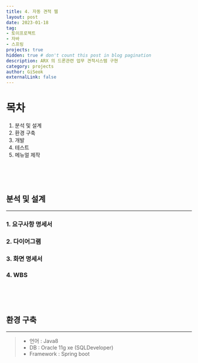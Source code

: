 ```yaml
---
title: 4. 자동 견적 웹 
layout: post
date: 2023-01-18
tag:
- 토이프로젝트
- 자바
- 스프링
projects: true
hidden: true # don't count this post in blog pagination
description: ARX 의 드론관련 업무 견적시스템 구현 
category: projects
author: GiSeok
externalLink: false
---
```


# 목차
1. 분석 및 설계
2. 환경 구축
3. 개발
4. 테스트
5. 메뉴얼 제작

<br><br><br>

## 분석 및 설계
---
### 1. 요구사항 명세서
### 2. 다이어그램
### 3. 화면 명세서
### 4. WBS

<br><br><br>

## 환경 구축
---
> * 언어 : Java8
> * DB : Oracle 11g xe (SQLDeveloper) 
> * Framework : Spring boot



